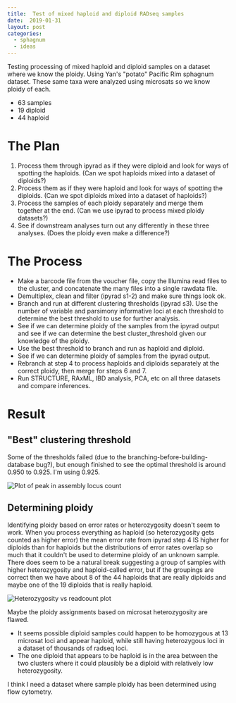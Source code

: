 ```yaml
---
title:  Test of mixed haploid and diploid RADseq samples
date:  2019-01-31
layout: post
categories:
  - sphagnum
  - ideas
---
```

Testing processing of mixed haploid and diploid samples on a dataset where we know the ploidy. Using Yan's "potato" Pacific Rim sphagnum dataset. These same taxa were analyzed using microsats so we know ploidy of each.
  * 63 samples
  * 19 diploid
  * 44 haploid

# The Plan

1. Process them through ipyrad as if they were diploid and look for ways of spotting the haploids. (Can we spot haploids mixed into a dataset of diploids?)
2. Process them as if they were haploid and look for ways of spotting the diploids. (Can we spot diploids mixed into a dataset of haploids?)
3. Process the samples of each ploidy separately and merge them together at the end. (Can we use ipyrad to process mixed ploidy datasets?)
4. See if downstream analyses turn out any differently in these three analyses. (Does the ploidy even make a difference?)

# The Process

  * Make a barcode file from the voucher file, copy the Illumina read files to the cluster, and concatenate the many files into a single rawdata file.
  * Demultiplex, clean and filter (ipyrad s1-2) and make sure things look ok.
  * Branch and run at different clustering thresholds (ipyrad s3). Use the number of variable and parsimony informative loci at each threshold to determine the best threshold to use for further analysis.
  * See if we can determine ploidy of the samples from the ipyrad output and see if we can determine the best cluster_threshold given our knowledge of the ploidy.
  * Use the best threshold to branch and run as haploid and diploid.
  * See if we can determine ploidy of samples from the ipyrad output.
  * Rebranch at step 4 to process haploids and diploids separately at the correct ploidy, then merge for steps 6 and 7.
  * Run STRUCTURE, RAxML, IBD analysis, PCA, etc on all three datasets and compare inferences.

# Result

## "Best" clustering threshold

Some of the thresholds failed (due to the branching-before-building-database bug?), but enough finished to see the optimal threshold is around 0.950 to 0.925. I'm using 0.925.

![Plot of peak in assembly locus count][image1]

## Determining ploidy

Identifying ploidy based on error rates or heterozygosity doesn't seem to work. When you process everything as haploid (so heterozygosity gets counted as higher error) the mean error rate from ipyrad step 4 IS higher for diploids than for haploids but the distributions of error rates overlap so much that it couldn't be used to determine ploidy of an unknown sample. There does seem to be a natural break suggesting a group of samples with higher heterozygosity and haploid-called error, but if the groupings are correct then we have about 8 of the 44 haploids that are really diploids and maybe one of the 19 diploids that is really haploid.

![Heterozygosity vs readcount plot][image2]

Maybe the ploidy assignments based on microsat heterozygosity are flawed.
  * It seems possible diploid samples could happen to be homozygous at 13 microsat loci and appear haploid, while still having heterozygous loci in a dataset of thousands of radseq loci.
  * The one diploid that appears to be haploid is in the area between the two clusters where it could plausibly be a diploid with relatively low heterozygosity.

I think I need a dataset where sample ploidy has been determined using flow cytometry.

[image1]:{{site.image_path}}Loci_by_cluster_threshold-2019-03-21.png
[image2]:{{site.image_path}}Het_vs_readcount.png
